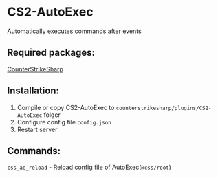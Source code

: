 # CS2-AutoExec
Automatically executes commands after events

## Required packages:
[CounterStrikeSharp](https://github.com/roflmuffin/CounterStrikeSharp/)

## Installation:
1. Compile or copy CS2-AutoExec to `counterstrikesharp/plugins/CS2-AutoExec` folger
2. Configure config file `config.json`
3. Restart server

## Commands:
`css_ae_reload` - Reload config file of AutoExec(`@css/root`)
